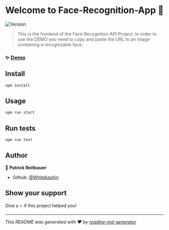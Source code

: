<h1 align="center">Welcome to Face-Recognition-App 👋</h1>
<p>
  <img alt="Version" src="https://img.shields.io/badge/version-0.1.0-blue.svg?cacheSeconds=2592000" />
</p>

> This is the frontend of the Face Recognition API Project. In order to use the DEMO you need to copy and paste the URL to an image containing a recognizable face.

### ✨ [Demo](https://face-recognitionv2.herokuapp.com/)

## Install

```sh
npm install
```

## Usage

```sh
npm run start
```

## Run tests

```sh
npm run test
```

## Author

👤 **Patrick Reitbauer**

* Github: [@Whitekashin](https://github.com/Whitekashin)

## Show your support

Give a ⭐️ if this project helped you!

***
_This README was generated with ❤️ by [readme-md-generator](https://github.com/kefranabg/readme-md-generator)_
